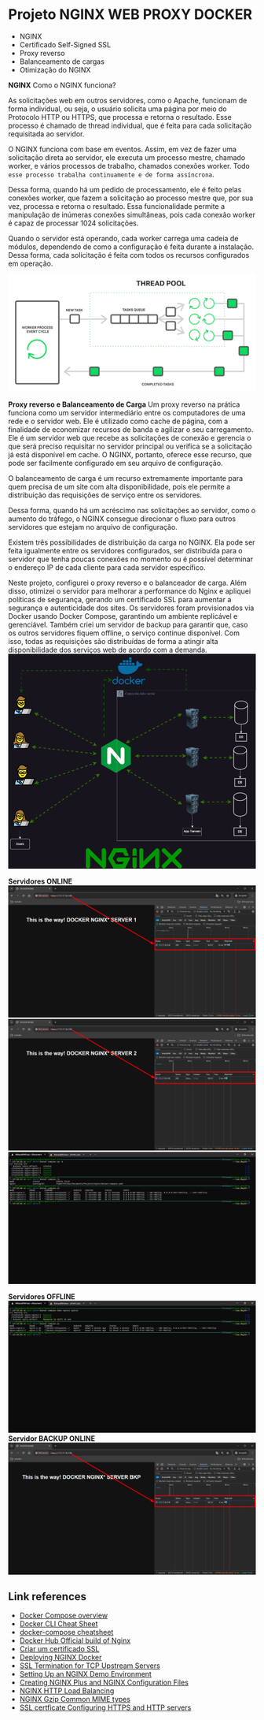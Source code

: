 # Projeto NGINX WEB PROXY DOCKER

- NGINX
- Certificado Self-Signed SSL
- Proxy reverso
- Balanceamento de cargas
- Otimização do NGINX 

**NGINX** Como o NGINX funciona?

As solicitações web em outros servidores, como o Apache, funcionam de forma individual, ou seja, o usuário solicita uma página por meio do Protocolo HTTP ou HTTPS, que processa e retorna o resultado. Esse processo é chamado de thread individual, que é feita para cada solicitação requisitada ao servidor.

O NGINX funciona com base em eventos. Assim, em vez de fazer uma solicitação direta ao servidor, ele executa um processo mestre, chamado worker, e vários processos de trabalho, chamados conexões worker. Todo `esse processo trabalha continuamente e de forma assíncrona`.

Dessa forma, quando há um pedido de processamento, ele é feito pelas conexões worker, que fazem a solicitação ao processo mestre que, por sua vez, processa e retorna o resultado. Essa funcionalidade permite a manipulação de inúmeras conexões simultâneas, pois cada conexão worker é capaz de processar 1024 solicitações.

Quando o servidor está operando, cada worker carrega uma cadeia de módulos, dependendo de como a configuração é feita durante a instalação. Dessa forma, cada solicitação é feita com todos os recursos configurados em operação.

![alt text](/assets/server3.png)

**Proxy reverso e Balanceamento de Carga**
Um proxy reverso na prática funciona como um servidor intermediário entre os computadores de uma rede e o servidor web. Ele é utilizado como cache de página, com a finalidade de economizar recursos de banda e agilizar o seu carregamento. Ele é um servidor web que recebe as solicitações de conexão e gerencia o que será preciso requisitar no servidor principal ou verifica se a solicitação já está disponível em cache. O NGINX, portanto, oferece esse recurso, que pode ser facilmente configurado em seu arquivo de configuração.

O balanceamento de carga é um recurso extremamente importante para quem precisa de um site com alta disponibilidade, pois ele permite a distribuição das requisições de serviço entre os servidores.

Dessa forma, quando há um acréscimo nas solicitações ao servidor, como o aumento do tráfego, o NGINX consegue direcionar o fluxo para outros servidores que estejam no arquivo de configuração.

Existem três possibilidades de distribuição da carga no NGINX. Ela pode ser feita igualmente entre os servidores configurados, ser distribuída para o servidor que tenha poucas conexões no momento ou é possível determinar o endereço IP de cada cliente para cada servidor específico.



Neste projeto, configurei o proxy reverso e o balanceador de carga. Além disso, otimizei o servidor para melhorar a performance do Nginx e apliquei políticas de segurança, gerando um certificado SSL para aumentar a segurança e autenticidade dos sites. Os servidores foram provisionados via Docker usando Docker Compose, garantindo um ambiente replicável e gerenciável. Também criei um servidor de backup para garantir que, caso os outros servidores fiquem offline, o serviço continue disponível. Com isso, todas as requisições são distribuídas de forma a atingir alta disponibilidade dos serviços web de acordo com a demanda.
![alt text](/assets/nginxflow.drawio.png)

**Servidores ONLINE**
![alt text](/assets/server1.png)
![alt text](/assets/server2.png)
![alt text](/assets/nginx4.png)

**Servidores OFFLINE**
![alt text](/assets/nginx5.png)
**Servidor BACKUP ONLINE**
![alt text](/assets/serverbkp.png)















## Link references

- [Docker Compose overview](https://docs.docker.com/compose/)
- [Docker CLI Cheat Sheet](https://docs.docker.com/get-started/docker_cheatsheet.pdf)
- [docker-compose cheatsheet](https://devhints.io/docker-compose)
- [Docker Hub Official build of Nginx ](https://hub.docker.com/_/nginx)
- [Criar um certificado SSL](https://learn.microsoft.com/pt-br/power-bi/developer/visuals/create-ssl-certificate#generate-a-certificate-manually)
- [Deploying NGINX Docker](https://docs.nginx.com/nginx/admin-guide/installing-nginx/installing-nginx-docker/)
- [SSL Termination for TCP Upstream Servers](https://docs.nginx.com/nginx/admin-guide/security-controls/terminating-ssl-tcp/)
- [Setting Up an NGINX Demo Environment](https://docs.nginx.com/nginx/deployment-guides/setting-up-nginx-demo-environment/)
- [Creating NGINX Plus and NGINX Configuration Files](https://docs.nginx.com/nginx/admin-guide/basic-functionality/managing-configuration-files/)
- [NGINX HTTP Load Balancing](https://docs.nginx.com/nginx/admin-guide/load-balancer/http-load-balancer/)
- [NGINX Gzip Common MIME types ](https://forum.nginx.org/read.php?2,265879)
- [SSL certficate Configuring HTTPS and HTTP servers](https://nginx.org/en/docs/http/configuring_https_servers.html)
